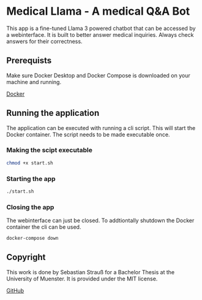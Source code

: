 # Medical Llama - A medical Q&A Bot
This app is a fine-tuned Llama 3 powered chatbot that can be accessed by a webinterface. It is built to better answer medical inquiries. Always check answers for their correctness.

## Prerequists 
Make sure Docker Desktop and Docker Compose is downloaded on your machine and running.

[Docker](https://www.docker.com/)

## Running the application
The application can be executed with running a cli script. This will start the Docker container. The script needs to be made executable once.
### Making the scipt executable

```bash 
chmod +x start.sh
```
### Starting the app

```bash 
./start.sh
```

### Closing the app
The webinterface can just be closed. To addtiontally shutdown the Docker container the cli can be used.

```bash 
docker-compose down
```

## Copyright
This work is done by Sebastian Strauß for a Bachelor Thesis at the University of Muenster. It is provided under the MIT license.

[GitHub](https://github.com/BastiStrauss)

